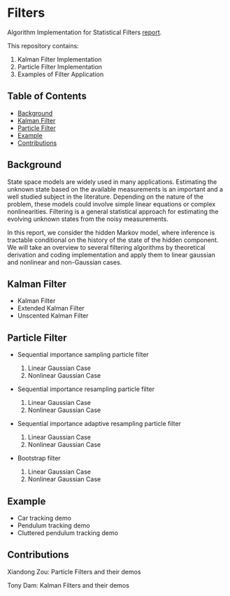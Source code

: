 # Filters
Algorithm Implementation for Statistical Filters [report](https://github.com/Yqcca/Filters/blob/main/Bayesian_Filtering.pdf).

This repository contains:

1. Kalman Filter Implementation
2. Particle Filter Implementation
3. Examples of Filter Application


## Table of Contents
- [Background](##background)
- [Kalman Filter](#kalman-filter)
- [Particle Filter](#particle-filter)
- [Example](#example)
- [Contributions](#contributions)

## Background
State space models are widely used in many applications. Estimating the unknown state based on the available measurements is an important and a well studied subject in the literature. Depending on the nature of the problem, these models could involve simple linear equations or complex nonlinearities. Filtering is a general statistical approach for estimating the evolving unknown states from the noisy measurements.  

In this report, we consider the hidden Markov model, where inference is tractable conditional on the history of the state of the hidden component. We will take an overview to several filtering algorithms by theoretical derivation and coding implementation and apply them to linear gaussian and  nonlinear and non-Gaussian cases.

## Kalman Filter
- Kalman Filter
- Extended Kalman Filter
- Unscented Kalman Filter

## Particle Filter
- Sequential importance sampling particle filter
  1. Linear Gaussian Case
  2. Nonlinear Gaussian Case

- Sequential importance resampling particle filter
  1. Linear Gaussian Case
  2. Nonlinear Gaussian Case

- Sequential importance adaptive resampling particle filter
  1. Linear Gaussian Case
  2. Nonlinear Gaussian Case

- Bootstrap filter
  1. Linear Gaussian Case
  2. Nonlinear Gaussian Case

## Example
- Car tracking demo
- Pendulum tracking demo
- Cluttered pendulum tracking demo

## Contributions
Xiandong Zou: Particle Filters and their demos

Tony Dam: Kalman Filters and their demos
